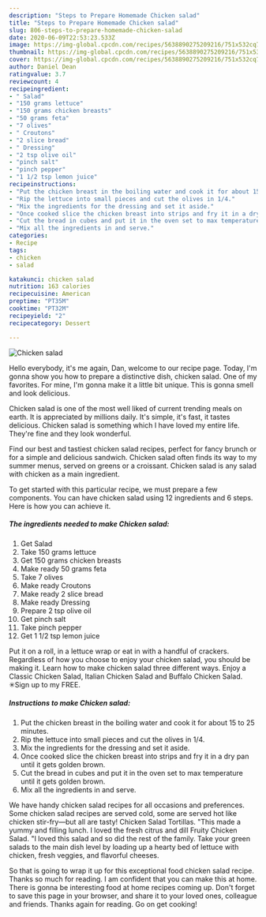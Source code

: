 ```yaml
---
description: "Steps to Prepare Homemade Chicken salad"
title: "Steps to Prepare Homemade Chicken salad"
slug: 806-steps-to-prepare-homemade-chicken-salad
date: 2020-06-09T22:53:23.533Z
image: https://img-global.cpcdn.com/recipes/5638890275209216/751x532cq70/chicken-salad-recipe-main-photo.jpg
thumbnail: https://img-global.cpcdn.com/recipes/5638890275209216/751x532cq70/chicken-salad-recipe-main-photo.jpg
cover: https://img-global.cpcdn.com/recipes/5638890275209216/751x532cq70/chicken-salad-recipe-main-photo.jpg
author: Daniel Dean
ratingvalue: 3.7
reviewcount: 4
recipeingredient:
- " Salad"
- "150 grams lettuce"
- "150 grams chicken breasts"
- "50 grams feta"
- "7 olives"
- " Croutons"
- "2 slice bread"
- " Dressing"
- "2 tsp olive oil"
- "pinch salt"
- "pinch pepper"
- "1 1/2 tsp lemon juice"
recipeinstructions:
- "Put the chicken breast in the boiling water and cook it for about 15 to 25 minutes."
- "Rip the lettuce into small pieces and cut the olives in 1/4."
- "Mix the ingredients for the dressing and set it aside."
- "Once cooked slice the chicken breast into strips and fry it in a dry pan until it gets golden brown."
- "Cut the bread in cubes and put it in the oven set to max temperature until it gets golden brown."
- "Mix all the ingredients in and serve."
categories:
- Recipe
tags:
- chicken
- salad

katakunci: chicken salad 
nutrition: 163 calories
recipecuisine: American
preptime: "PT35M"
cooktime: "PT32M"
recipeyield: "2"
recipecategory: Dessert

---
```



![Chicken salad](https://img-global.cpcdn.com/recipes/5638890275209216/751x532cq70/chicken-salad-recipe-main-photo.jpg)

Hello everybody, it's me again, Dan, welcome to our recipe page. Today, I'm gonna show you how to prepare a distinctive dish, chicken salad. One of my favorites. For mine, I'm gonna make it a little bit unique. This is gonna smell and look delicious.

Chicken salad is one of the most well liked of current trending meals on earth. It is appreciated by millions daily. It's simple, it's fast, it tastes delicious. Chicken salad is something which I have loved my entire life. They're fine and they look wonderful.

Find our best and tastiest chicken salad recipes, perfect for fancy brunch or for a simple and delicious sandwich. Chicken salad often finds its way to my summer menus, served on greens or a croissant. Chicken salad is any salad with chicken as a main ingredient.


To get started with this particular recipe, we must prepare a few components. You can have chicken salad using 12 ingredients and 6 steps. Here is how you can achieve it.

<!--inarticleads1-->

##### The ingredients needed to make Chicken salad:

1. Get  Salad
1. Take 150 grams lettuce
1. Get 150 grams chicken breasts
1. Make ready 50 grams feta
1. Take 7 olives
1. Make ready  Croutons
1. Make ready 2 slice bread
1. Make ready  Dressing
1. Prepare 2 tsp olive oil
1. Get pinch salt
1. Take pinch pepper
1. Get 1 1/2 tsp lemon juice


Put it on a roll, in a lettuce wrap or eat in with a handful of crackers. Regardless of how you choose to enjoy your chicken salad, you should be making it. Learn how to make chicken salad three different ways. Enjoy a Classic Chicken Salad, Italian Chicken Salad and Buffalo Chicken Salad. ✳︎Sign up to my FREE. 

<!--inarticleads2-->

##### Instructions to make Chicken salad:

1. Put the chicken breast in the boiling water and cook it for about 15 to 25 minutes.
1. Rip the lettuce into small pieces and cut the olives in 1/4.
1. Mix the ingredients for the dressing and set it aside.
1. Once cooked slice the chicken breast into strips and fry it in a dry pan until it gets golden brown.
1. Cut the bread in cubes and put it in the oven set to max temperature until it gets golden brown.
1. Mix all the ingredients in and serve.


We have handy chicken salad recipes for all occasions and preferences. Some chicken salad recipes are served cold, some are served hot like chicken stir-fry—but all are tasty! Chicken Salad Tortillas. &#34;This made a yummy and filling lunch. I loved the fresh citrus and dill Fruity Chicken Salad. &#34;I loved this salad and so did the rest of the family. Take your green salads to the main dish level by loading up a hearty bed of lettuce with chicken, fresh veggies, and flavorful cheeses. 

So that is going to wrap it up for this exceptional food chicken salad recipe. Thanks so much for reading. I am confident that you can make this at home. There is gonna be interesting food at home recipes coming up. Don't forget to save this page in your browser, and share it to your loved ones, colleague and friends. Thanks again for reading. Go on get cooking!

